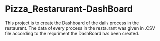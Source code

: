# Pizza_Restarurant-DashBoard
This project is to create the Dashboard of the daily process in the restaurant.
The data of every process in the restaurant was given in .CSV file according to the requriment the DashBoard has been created.
